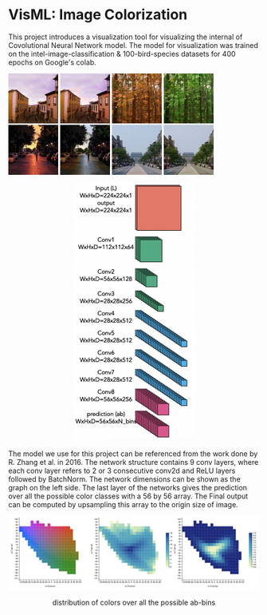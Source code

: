 # VisML: Image Colorization
This project introduces a visualization tool for visualizing the internal of Covolutional Neural Network model. The model for visualization was trained on the intel-image-classification & 100-bird-species datasets for 400 epochs on Google's colab.
<p float="left">
  <img src="https://github.com/zilixie/VisML-Colorize/blob/master/resources/act0/target.jpg" width="100" />
  <img src="https://github.com/zilixie/VisML-Colorize/blob/master/resources/act0/predict.jpg" width="100" /> 
  <img src="https://github.com/zilixie/VisML-Colorize/blob/master/resources/act1/target.jpg" width="100" />
  <img src="https://github.com/zilixie/VisML-Colorize/blob/master/resources/act1/predict.jpg" width="100" /> 
  <img src="https://github.com/zilixie/VisML-Colorize/blob/master/resources/act2/target.jpg" width="100" />
  <img src="https://github.com/zilixie/VisML-Colorize/blob/master/resources/act2/predict.jpg" width="100" /> 
  <img src="https://github.com/zilixie/VisML-Colorize/blob/master/resources/act3/target.jpg" width="100" />
  <img src="https://github.com/zilixie/VisML-Colorize/blob/master/resources/act3/predict.jpg" width="100" /> 
</p>

<p align="center">
<img src="https://github.com/zilixie/VisML-Colorize/blob/master/images/Screen%20Shot%202020-07-12%20at%2010.42.11%20PM.png" width="240">
</p>

The model we use for this project can be referenced from the work done by R. Zhang et al. in 2016. The network structure contains 9 conv layers, where each conv layer refers to 2 or 3 consecutive conv2d and ReLU layers followed by BatchNorm. The network dimensions can be shown as the graph on the left side. The last layer of the networks gives the prediction over all the possible color classes with a 56 by 56 array. The Final output can be computed by upsampling this array to the origin size of image.

<img src="https://github.com/zilixie/VisML-Colorize/blob/master/images/Screen%20Shot%202020-07-12%20at%2010.42.48%20PM.png">
<p align="center">distribution of colors over all the possible ab-bins </p>
